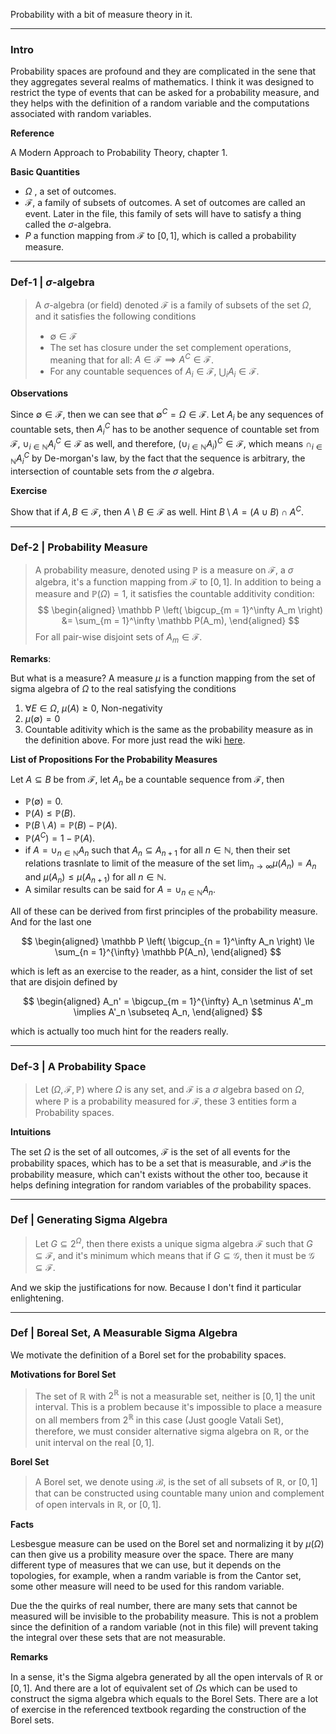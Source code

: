 Probability with a bit of measure theory in it. 

---
### **Intro**

Probability spaces are profound and they are complicated in the sene that they aggregates several realms of mathematics. I think it was designed to restrict the type of events that can be asked for a probability measure, and they helps with the definition of a random variable and the computations associated with random variables. 

**Reference**

A Modern Approach to Probability Theory, chapter 1. 

**Basic Quantities**

* $\Omega$ , a set of outcomes. 
* $\mathcal{F}$, a family of subsets of outcomes. A set of outcomes are called an event. Later in the file, this family of sets will have to satisfy a thing called the $\sigma$-algebra. 
* $P$ a function mapping from $\mathcal{F}$ to $[0, 1]$, which is called a probability measure. 


---
### **Def-1 | $\sigma$-algebra**

> A $\sigma$-algebra (or field) denoted $\mathcal F$ is a family of subsets of the set $\Omega$, and it satisfies the following conditions
> * $\emptyset \in \mathcal F$
> * The set has closure under the set complement operations, meaning that for all: $A\in \mathcal{F} \implies A^C\in \mathcal{F}$. 
> * For any countable sequences of $A_i \in \mathcal {F}$, $\bigcup_i A_i \in \mathcal{F}$.

**Observations**

Since $\emptyset \in \mathcal F$, then we can see that $\emptyset^C = \Omega \in \mathcal F$. Let $A_i$ be any sequences of countable sets, then $A_i^C$ has to be another sequence of countable set from $\mathcal F$, $\cup_{i\in \mathbb N}A_i^C\in \mathcal F$ as well, and therefore, $(\cup_{i\in \mathbb N} A_i)^C \in \mathcal F$, which means $\cap_{i\in \mathbb N} A_i^C$ by De-morgan's law, by the fact that the sequence is arbitrary, the intersection of countable sets from the $\sigma$ algebra. 

**Exercise**

Show that if $A, B \in \mathcal F$, then $A\setminus B \in \mathcal F$ as well. Hint $B \setminus A = (A\cup B)\cap A^C$. 


---
### **Def-2 | Probability Measure**

> A probability measure, denoted using $\mathbb P$ is a measure on $\mathcal F$, a $\sigma$ algebra, it's a function mapping from $\mathcal F$ to $[0, 1]$. In addition to being a measure and $\mathbb P(\Omega) = 1$, it satisfies the countable additivity condition: 
> $$
> \begin{aligned}
>    \mathbb P \left(
>     \bigcup_{m = 1}^\infty A_m
>     \right) &= \sum_{m = 1}^\infty \mathbb P(A_m),
> \end{aligned}
> $$
> For all pair-wise disjoint sets of $A_m\in \mathcal F$.


**Remarks**: 

But what is a measure? A measure $\mu$ is a function mapping from the set of sigma algebra of $\Omega$ to the real satisfying the conditions 
1. $\forall E \in \Omega$, $\mu(A) \ge 0$, Non-negativity
2. $\mu(\emptyset) = 0$
3. Countable aditivity which is the same as the probability measure as in the definition above. 
For more just read the wiki [here](https://en.wikipedia.org/wiki/Measure_(mathematics)). 

**List of Propositions For the Probability Measures**

Let $A\subseteq B$ be from $\mathcal F$, let $A_n$ be a countable sequence from $\mathcal F$, then 

* $\mathbb P(\emptyset) = 0$. 
* $\mathbb P (A)\le \mathbb P (B)$. 
* $\mathbb P(B\setminus A) = \mathbb P(B) - \mathbb P(A)$.
* $\mathbb P(A^C) = 1 - \mathbb P(A)$. 
* if $A = \cup_{n\in \mathbb N} A_n$ such that $A_n \subseteq A_{n + 1}$ for all $n\in \mathbb N$, then their set relations trasnlate to limit of the measure of the set $\lim_{n\rightarrow \infty}\mu(A_n) = A_n$ and $\mu(A_n) \le \mu(A_{n + 1})$ for all $n \in \mathbb N$. 
* A similar results can be said for $A = \cup_{n\in \mathbb N} A_n$. 

All of these can be derived from first principles of the probability measure. And for the last one 

$$
\begin{aligned}
    \mathbb P \left(
        \bigcup_{n = 1}^\infty A_n
    \right) \le \sum_{n = 1}^{\infty} \mathbb P(A_n), 
\end{aligned}
$$

which is left as an exercise to the reader, as a hint, consider the list of set that are disjoin defined by 

$$
\begin{aligned}
    A_n' = \bigcup_{m = 1}^{\infty} A_n \setminus A'_m \implies A'_n \subseteq A_n, 
\end{aligned}
$$

which is actually too much hint for the readers really. 

---
### **Def-3 | A Probability Space**

> Let $(\Omega, \mathcal F, \mathbb P)$ where $\Omega$ is any set, and $\mathcal F$ is a $\sigma$ algebra based on $\Omega$, where $\mathbb P$ is a probability measured for $\mathcal F$, these 3 entities form a Probability spaces. 

**Intuitions**

The set $\Omega$ is the set of all outcomes, $\mathcal F$ is the set of all events for the probability spaces, which has to be a set that is measurable, and $\mathcal P$ is the probability measure, which can't exists without the other too, because it helps defining integration for random variables of the probability spaces. 



---
### **Def | Generating Sigma Algebra**

> Let $G\subseteq 2^{\Omega}$, then there exists a unique sigma algebra $\mathcal F$ such that $G \subseteq \mathcal F$, and it's minimum which means that if $G \subseteq \mathcal G$, then it must be $\mathcal  G\subseteq \mathcal F$. 

And we skip the justifications for now. Because I don't find it particular enlightening. 



--- 
### **Def | Boreal Set,  A Measurable Sigma Algebra**

We motivate the definition of a Borel set for the probability spaces. 

**Motivations for Borel Set**
> The set of $\mathbb R$ with $2^{\mathbb R}$ is not a measurable set, neither is $[0, 1]$ the unit interval. This is a problem because it's impossible to place a measure on all members from $2^{\mathbb R}$ in this case (Just google Vatali Set), therefore, we must consider alternative sigma algebra on $\mathbb R$, or the unit interval on the real $[0, 1]$. 

**Borel Set**
> A Borel set, we denote using $\mathcal B$, is the set of all subsets of $\mathbb R$, or $[0, 1]$ that can be constructed using countable many union and complement of open intervals in $\mathbb R$, or $[0, 1]$. 

**Facts**

Lesbesgue measure can be used on the Borel set and normalizing it by $\mu (\Omega)$ can then give us a probility measure over the space. There are many different type of measures that we can use, but it depends on the topologies, for example, when a randm variable is from the Cantor set, some other measure will need to be used for this random variable. 

Due the the quirks of real number, there are many sets that cannot be measured will be invisible to the probability measure. This is not a problem since the definition of a random variable (not in this file) will prevent taking the integral over these sets that are not measurable. 


**Remarks**

In a sense, it's the Sigma algebra generated by all the open intervals of $\mathbb R$ or $[0, 1]$. And there are a lot of equivalent set of $\Omega$s which can be used to construct the sigma algebra which equals to the Borel Sets. There are a lot of exercise in the referenced textbook regarding the construction of the Borel sets. 
